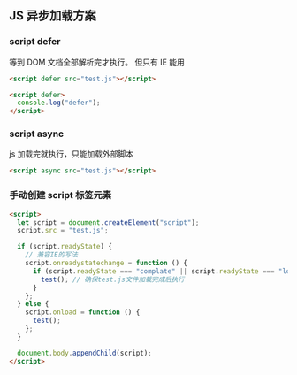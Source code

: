 ## JS 异步加载方案

### script defer

等到 DOM 文档全部解析完才执行。 但只有 IE 能用

```html
<script defer src="test.js"></script>

<script defer>
  console.log("defer");
</script>
```

### script async

js 加载完就执行，只能加载外部脚本

```html
<script async src="test.js"></script>
```

### 手动创建 script 标签元素

```html
<script>
  let script = document.createElement("script");
  script.src = "test.js";

  if (script.readyState) {
    // 兼容IE的写法
    script.onreadystatechange = function () {
      if (script.readyState === "complate" || script.readyState === "loaded") {
        test(); // 确保test.js文件加载完成后执行
      }
    };
  } else {
    script.onload = function () {
      test();
    };
  }

  document.body.appendChild(script);
</script>
```
